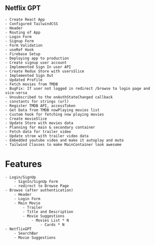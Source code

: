 ## Netflix GPT 

    - Create React App
    - Configured TailwindCSS
    - Header
    - Routing of App
    - Login Form
    - Signup Form
    - Form Validation
    - useRef Hook
    - Firebase Setup
    - Deploying app to production
    - Create signup user account
    - Implemented Sign In user API
    - Create Redux Store with usersSlice
    - Implemented Sign Out
    - Updated Profile
    - Fetch movies from TMDB
    - BugFix: If user not logged in redirect /browse to login page and vice-versa
    - Unsubscribed to the onAuthStateChanged callback
    - constants for strings (url)
    - Register TMDB API, accessToken
    - Get Data from TMDB nowPlaying movies list
    - Custom hook for fetching now playing movies
    - Create movieSlice
    - Update Store with movies data
    - Planning for main & secondary container
    - Fetch data for trailer video
    - Update stroe with trailer video data
    - Embedded youtube video and make it autoplay and mute
    - Tailwind Classes to make MainContainer look awesome

# Features
    - Login/SignUp
        - SignIn/SignUp Form
        - redirect to Browse Page
    - Browse (after authentication)
        - Header
        - Login Form
        - Main Movie
            - Trailer
            - Title and Description
            - Movie Suggestions
                - Movies List * N
                    - Cards * N
    - NetflixGPT
        - SearchBar
        - Movie Suggestions